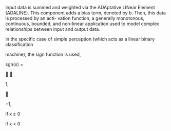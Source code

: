 Input data is summed and weighted via the ADAptative LINear Element (ADALINE).
This component adds a bias term, denoted by b. Then, this data is processed by an acti-
vation function, a generally monotonous, continuous, bounded, and non-linear application
used to model complex relationships between input and output data.

In the specific case of simple perception (which acts as a linear binary classification

machine), the sign function is used,

sgn(x) =




1,



−1,

if x ≥ 0

if x < 0